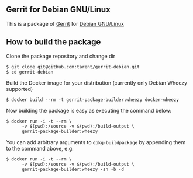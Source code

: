 ## Gerrit for Debian GNU/Linux

This is a package of [Gerrit](http://code.google.com/p/gerrit/) for [Debian GNU/Linux](http://http://www.debian.org/)

## How to build the package

Clone the package repository and change dir

    $ git clone git@github.com:tarent/gerrit-debian.git
    $ cd gerrit-debian

Build the Docker image for your distribution (currently only Debian Wheezy supported)

    $ docker build --rm -t gerrit-package-builder:wheezy docker-wheezy

Now building the package is easy as executing the command below:

    $ docker run -i -t --rm \
          -v $(pwd):/source -v $(pwd):/build-output \
          gerrit-package-builder:wheezy

You can add arbitrary arguments to `dpkg-buildpackage` by appending them to the command above, e.g:

    $ docker run -i -t --rm \
          -v $(pwd):/source -v $(pwd):/build-output \
          gerrit-package-builder:wheezy -sn -b -d

